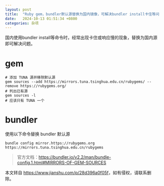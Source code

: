 ```yaml
---
layout: post
title:  "Ruby gem，bundler默认源替换为国内镜像，可解决bundler install卡住等问题"
date:   2024-10-13 01:51:34 +0800
categories: 杂项
---
```


国内使用bundler install等命令时，经常出现卡住或响应慢的现象，替换为国内源即可解决问题。

# gem

    # 添加 TUNA 源并移除默认源
    gem sources --add https://mirrors.tuna.tsinghua.edu.cn/rubygems/ --remove https://rubygems.org/
    # 列出已有源
    gem sources -l
    # 应该只有 TUNA 一个

# bundler

使用以下命令替换 bundler 默认源

    bundle config mirror.https://rubygems.org https://mirrors.tuna.tsinghua.edu.cn/rubygems

> 官方文档：https://bundler.io/v2.2/man/bundle-config.1.html#MIRRORS-OF-GEM-SOURCES

本文转自 <https://www.jianshu.com/p/28d396a0f05f>，如有侵权，请联系删除。